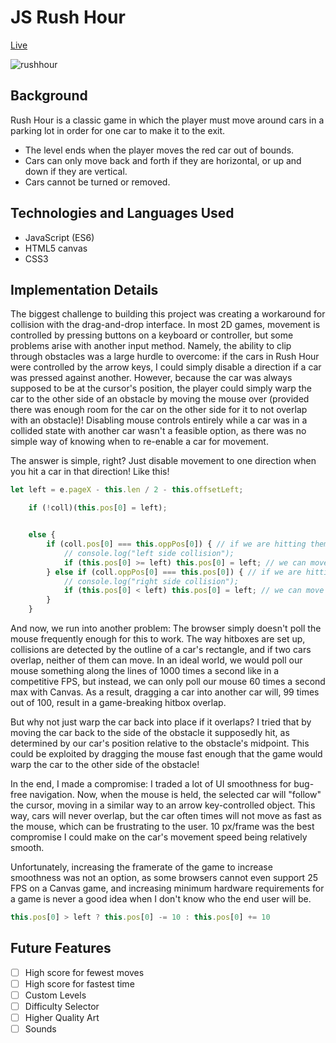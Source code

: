 # JS Rush Hour

[Live](https://txie1993.github.io/Rush-Hour)

![rushhour](https://github.com/txie1993/Rush-Hour/blob/master/docs/Screen%20Shot%202016-11-17%20at%2011.03.30%20PM.png?raw=true)

## Background

Rush Hour is a classic game in which the player must move around cars in a parking lot in order for one car to make it to the exit.

* The level ends when the player moves the red car out of bounds.
* Cars can only move back and forth if they are horizontal, or up and down if they are vertical.
* Cars cannot be turned or removed.

## Technologies and Languages Used

* JavaScript (ES6)
* HTML5 canvas
* CSS3


## Implementation Details

The biggest challenge to building this project was creating a workaround for collision with the drag-and-drop interface. In most 2D games, movement is controlled by pressing buttons on a keyboard or controller, but some problems arise with another input method. Namely, the ability to clip through obstacles was a large hurdle to overcome: if the cars in Rush Hour were controlled by the arrow keys, I could simply disable a direction if a car was pressed against another. However, because the car was always supposed to be at the cursor's position, the player could simply warp the car to the other side of an obstacle by moving the mouse over (provided there was enough room for the car on the other side for it to not overlap with an obstacle)! Disabling mouse controls entirely while a car was in a collided state with another car wasn't a feasible option, as there was no simple way of knowing when to re-enable a car for movement.

The answer is simple, right? Just disable movement to one direction when you hit a car in that direction! Like this!

```javascript
let left = e.pageX - this.len / 2 - this.offsetLeft;

    if (!coll)(this.pos[0] = left);


    else {
        if (coll.pos[0] === this.oppPos[0]) { // if we are hitting them from the left
            // console.log("left side collision");
            if (this.pos[0] >= left) this.pos[0] = left; // we can move left
        } else if (coll.oppPos[0] === this.pos[0]) { // if we are hitting them from the right
            // console.log("right side collision");
            if (this.pos[0] < left) this.pos[0] = left; // we can move right
        }
    }
```

And now, we run into another problem: The browser simply doesn't poll the mouse frequently enough for this to work. The way hitboxes are set up, collisions are detected by the outline of a car's rectangle, and if two cars overlap, neither of them can move. In an ideal world, we would poll our mouse something along the lines of 1000 times a second like in a competitive FPS, but instead, we can only poll our mouse 60 times a second max with Canvas. As a result, dragging a car into another car will, 99 times out of 100, result in a game-breaking hitbox overlap.

But why not just warp the car back into place if it overlaps? I tried that by moving the car back to the side of the obstacle it supposedly hit, as determined by our car's position relative to the obstacle's midpoint. This could be exploited by dragging the mouse fast enough that the game would warp the car to the other side of the obstacle!

In the end, I made a compromise: I traded a lot of UI smoothness for bug-free navigation. Now, when the mouse is held, the selected car will "follow" the cursor, moving in a similar way to an arrow key-controlled object. This way, cars will never overlap, but the car often times will not move as fast as the mouse, which can be frustrating to the user. 10 px/frame was the best compromise I could make on the car's movement speed being relatively smooth.

Unfortunately, increasing the framerate of the game to increase smoothness was not an option, as some browsers cannot even support 25 FPS on a Canvas game, and increasing minimum hardware requirements for a game is never a good idea when I don't know who the end user will be.

```javascript
this.pos[0] > left ? this.pos[0] -= 10 : this.pos[0] += 10
```

## Future Features

- [ ] High score for fewest moves
- [ ] High score for fastest time
- [ ] Custom Levels
- [ ] Difficulty Selector
- [ ] Higher Quality Art
- [ ] Sounds
